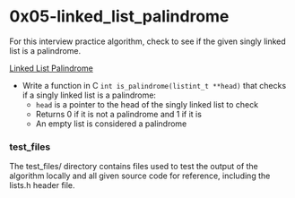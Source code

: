 # 0x05-linked_list_palindrome
For this interview practice algorithm, check to see if the given singly linked list is a palindrome.

[Linked List Palindrome](/0x05-linked_list_palindrome/0-is_palindrome.c)
* Write a function in C `int is_palindrome(listint_t **head)` that checks if a singly linked list is a palindrome:
  * `head` is a pointer to the head of the singly linked list to check
  * Returns 0 if it is not a palindrome and 1 if it is
  * An empty list is considered a palindrome

### test_files
The test_files/ directory contains files used to test the output of the algorithm locally and all given source code for reference, including the lists.h header file.
